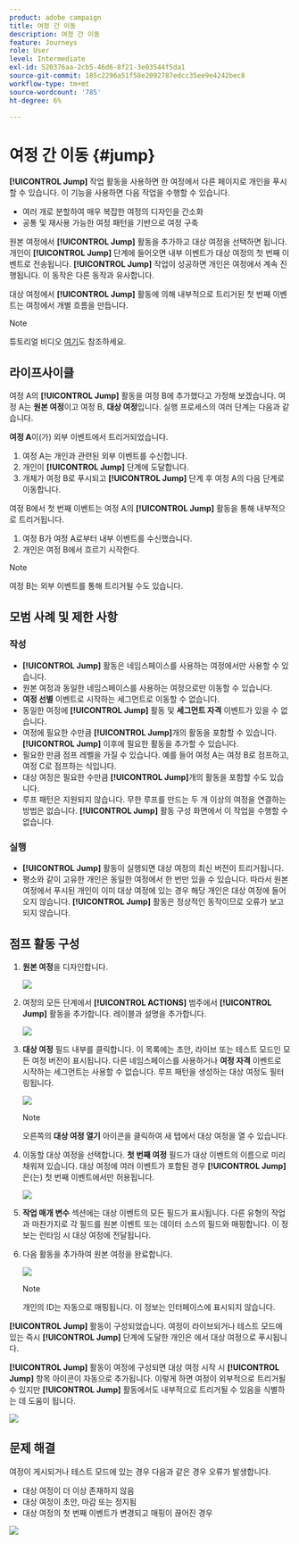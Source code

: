 ```yaml
---
product: adobe campaign
title: 여정 간 이동
description: 여정 간 이동
feature: Journeys
role: User
level: Intermediate
exl-id: 520376aa-2cb5-46d6-8f21-3e03544f5da1
source-git-commit: 185c2296a51f58e2092787edcc35ee9e4242bec8
workflow-type: tm+mt
source-wordcount: '785'
ht-degree: 6%

---
```


# 여정 간 이동 {#jump}

**[!UICONTROL Jump]** 작업 활동을 사용하면 한 여정에서 다른 페이지로 개인을 푸시할 수 있습니다. 이 기능을 사용하면 다음 작업을 수행할 수 있습니다.

* 여러 개로 분할하여 매우 복잡한 여정의 디자인을 간소화
* 공통 및 재사용 가능한 여정 패턴을 기반으로 여정 구축

원본 여정에서 **[!UICONTROL Jump]** 활동을 추가하고 대상 여정을 선택하면 됩니다. 개인이 **[!UICONTROL Jump]** 단계에 들어오면 내부 이벤트가 대상 여정의 첫 번째 이벤트로 전송됩니다. **[!UICONTROL Jump]** 작업이 성공하면 개인은 여정에서 계속 진행됩니다. 이 동작은 다른 동작과 유사합니다.

대상 여정에서 **[!UICONTROL Jump]** 활동에 의해 내부적으로 트리거된 첫 번째 이벤트는 여정에서 개별 흐름을 만듭니다.

>[!NOTE]
>
>튜토리얼 비디오 [여기](https://experienceleague.adobe.com/docs/journey-orchestration-learn/tutorials/building-a-journey/jumping-to-another-journey.html)도 참조하세요.

## 라이프사이클

여정 A의 **[!UICONTROL Jump]** 활동을 여정 B에 추가했다고 가정해 보겠습니다. 여정 A는 **원본 여정**&#x200B;이고 여정 B, **대상 여정**입니다.
실행 프로세스의 여러 단계는 다음과 같습니다.

**여정 A**&#x200B;이(가) 외부 이벤트에서 트리거되었습니다.

1. 여정 A는 개인과 관련된 외부 이벤트를 수신합니다.
1. 개인이 **[!UICONTROL Jump]** 단계에 도달합니다.
1. 개체가 여정 B로 푸시되고 **[!UICONTROL Jump]** 단계 후 여정 A의 다음 단계로 이동합니다.

여정 B에서 첫 번째 이벤트는 여정 A의 **[!UICONTROL Jump]** 활동을 통해 내부적으로 트리거됩니다.

1. 여정 B가 여정 A로부터 내부 이벤트를 수신했습니다.
1. 개인은 여정 B에서 흐르기 시작한다.

>[!NOTE]
>
>여정 B는 외부 이벤트를 통해 트리거될 수도 있습니다.

## 모범 사례 및 제한 사항

### 작성

* **[!UICONTROL Jump]** 활동은 네임스페이스를 사용하는 여정에서만 사용할 수 있습니다.
* 원본 여정과 동일한 네임스페이스를 사용하는 여정으로만 이동할 수 있습니다.
* **여정 선별** 이벤트로 시작하는 세그먼트로 이동할 수 없습니다.
* 동일한 여정에 **[!UICONTROL Jump]** 활동 및 **세그먼트 자격** 이벤트가 있을 수 없습니다.
* 여정에 필요한 수만큼 **[!UICONTROL Jump]**&#x200B;개의 활동을 포함할 수 있습니다. **[!UICONTROL Jump]** 이후에 필요한 활동을 추가할 수 있습니다.
* 필요한 만큼 점프 레벨을 가질 수 있습니다. 예를 들어 여정 A는 여정 B로 점프하고, 여정 C로 점프하는 식입니다.
* 대상 여정은 필요한 수만큼 **[!UICONTROL Jump]**&#x200B;개의 활동을 포함할 수도 있습니다.
* 루프 패턴은 지원되지 않습니다. 무한 루프를 만드는 두 개 이상의 여정을 연결하는 방법은 없습니다. **[!UICONTROL Jump]** 활동 구성 화면에서 이 작업을 수행할 수 없습니다.

### 실행

* **[!UICONTROL Jump]** 활동이 실행되면 대상 여정의 최신 버전이 트리거됩니다.
* 평소와 같이 고유한 개인은 동일한 여정에서 한 번만 있을 수 있습니다. 따라서 원본 여정에서 푸시된 개인이 이미 대상 여정에 있는 경우 해당 개인은 대상 여정에 들어오지 않습니다. **[!UICONTROL Jump]** 활동은 정상적인 동작이므로 오류가 보고되지 않습니다.

## 점프 활동 구성

1. **원본 여정**&#x200B;을 디자인합니다.

   ![](../assets/jump1.png)

1. 여정의 모든 단계에서 **[!UICONTROL ACTIONS]** 범주에서 **[!UICONTROL Jump]** 활동을 추가합니다. 레이블과 설명을 추가합니다.

   ![](../assets/jump2.png)

1. **대상 여정** 필드 내부를 클릭합니다.
이 목록에는 초안, 라이브 또는 테스트 모드인 모든 여정 버전이 표시됩니다. 다른 네임스페이스를 사용하거나 **여정 자격** 이벤트로 시작하는 세그먼트는 사용할 수 없습니다. 루프 패턴을 생성하는 대상 여정도 필터링됩니다.

   ![](../assets/jump3.png)

   >[!NOTE]
   >
   >오른쪽의 **대상 여정 열기** 아이콘을 클릭하여 새 탭에서 대상 여정을 열 수 있습니다.

1. 이동할 대상 여정을 선택합니다.
**첫 번째 여정** 필드가 대상 이벤트의 이름으로 미리 채워져 있습니다. 대상 여정에 여러 이벤트가 포함된 경우 **[!UICONTROL Jump]**&#x200B;은(는) 첫 번째 이벤트에서만 허용됩니다.

   ![](../assets/jump4.png)

1. **작업 매개 변수** 섹션에는 대상 이벤트의 모든 필드가 표시됩니다. 다른 유형의 작업과 마찬가지로 각 필드를 원본 이벤트 또는 데이터 소스의 필드와 매핑합니다. 이 정보는 런타임 시 대상 여정에 전달됩니다.
1. 다음 활동을 추가하여 원본 여정을 완료합니다.

   ![](../assets/jump5.png)


   >[!NOTE]
   >
   >개인의 ID는 자동으로 매핑됩니다. 이 정보는 인터페이스에 표시되지 않습니다.

**[!UICONTROL Jump]** 활동이 구성되었습니다. 여정이 라이브되거나 테스트 모드에 있는 즉시 **[!UICONTROL Jump]** 단계에 도달한 개인은 에서 대상 여정으로 푸시됩니다.

**[!UICONTROL Jump]** 활동이 여정에 구성되면 대상 여정 시작 시 **[!UICONTROL Jump]** 항목 아이콘이 자동으로 추가됩니다. 이렇게 하면 여정이 외부적으로 트리거될 수 있지만 **[!UICONTROL Jump]** 활동에서도 내부적으로 트리거될 수 있음을 식별하는 데 도움이 됩니다.

![](../assets/jump7.png)

## 문제 해결

여정이 게시되거나 테스트 모드에 있는 경우 다음과 같은 경우 오류가 발생합니다.
* 대상 여정이 더 이상 존재하지 않음
* 대상 여정이 초안, 마감 또는 정지됨
* 대상 여정의 첫 번째 이벤트가 변경되고 매핑이 끊어진 경우

![](../assets/jump6.png)

